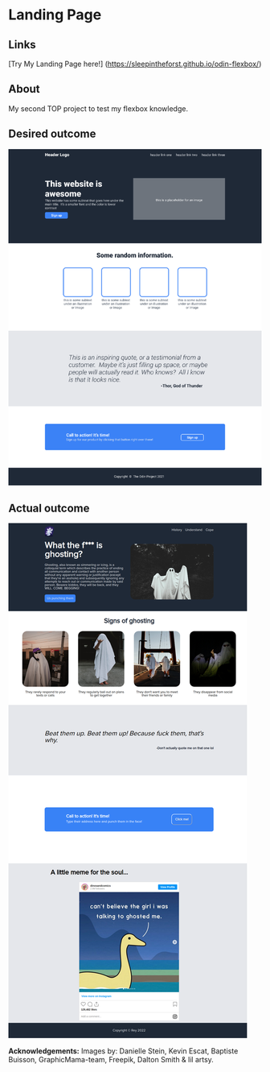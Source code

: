 # Landing Page

## Links
[Try My Landing Page here!] (https://sleepintheforst.github.io/odin-flexbox/)

## About
My second TOP project to test my flexbox knowledge.

## Desired outcome
![](./images/starting.png)

## Actual outcome
![](./images/final.png)


**Acknowledgements:** Images by: Danielle Stein, Kevin Escat, Baptiste Buisson, GraphicMama-team, Freepik, Dalton Smith & lil artsy.